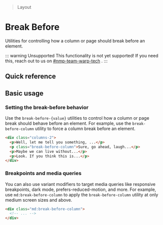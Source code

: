 > Layout

# Break Before
Utilities for controlling how a column or page should break before an element.

::: warning Unsupported
This functionality is not yet supported! If you need this, reach out to us on [#nmp-team-warp-tech](https://sch-chat.slack.com/archives/C04LG5UTCTT) .
:::

## Quick reference

<qr-table />

## Basic usage
### Setting the break-before behavior
Use the `break-before-{value}` utilities to control how a column or page break should behave before an element. For example, use the `break-before-column` utility to force a column break before an element.

```html
<div class="columns-2">
  <p>Well, let me tell you something, ...</p>
  <p class="break-before-column">Sure, go ahead, laugh...</p>
  <p>Maybe we can live without...</p>
  <p>Look. If you think this is...</p>
</div>
```

### Breakpoints and media queries
You can also use variant modifiers to target media queries like responsive breakpoints, dark mode, prefers-reduced-motion, and more. For example, use `md:break-before-column` to apply the `break-before-column` utility at only medium screen sizes and above.

```html
<div class="md:break-before-column">
  <!-- ... -->
</div>
```

